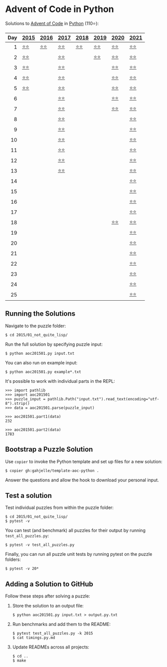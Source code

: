 # Advent of Code in Python

Solutions to [Advent of Code](https://adventofcode.com/) in [Python](https://www.python.org/) (110⭐):

|   Day | [2015](2015)                                           | [2016](2016)                          | [2017](2017)                                           | [2018](2018)                        | [2019](2019)                                       | [2020](2020)                        | [2021](2021)                            |
|------:|:-------------------------------------------------------|:--------------------------------------|:-------------------------------------------------------|:------------------------------------|:---------------------------------------------------|:------------------------------------|:----------------------------------------|
|     1 | [⭐⭐](2015/01_not_quite_lisp)                         | [⭐⭐](2016/01_no_time_for_a_taxicab) | [⭐⭐](2017/01_inverse_captcha)                        | [⭐⭐](2018/01_chronal_calibration) | [⭐⭐](2019/01_the_tyranny_of_the_rocket_equation) | [⭐⭐](2020/01_report_repair)       | [⭐⭐](2021/01_sonar_sweep)             |
|     2 | [⭐⭐](2015/02_i_was_told_there_would_be_no_math)      |                                       | [⭐⭐](2017/02_corruption_checksum)                    |                                     | [⭐⭐](2019/02_1202_program_alarm)                 | [⭐⭐](2020/02_password_philosophy) | [⭐⭐](2021/02_dive)                    |
|     3 | [⭐⭐](2015/03_perfectly_spherical_houses_in_a_vacuum) |                                       | [⭐⭐](2017/03_spiral_memory)                          |                                     |                                                    | [⭐⭐](2020/03_toboggan_trajectory) | [⭐⭐](2021/03_binary_diagnostic)       |
|     4 | [⭐⭐](2015/04_the_ideal_stocking_stuffer)             |                                       | [⭐⭐](2017/04_high-entropy_passphrases)               |                                     |                                                    | [⭐⭐](2020/04_passport_processing) | [⭐⭐](2021/04_giant_squid)             |
|     5 | [⭐⭐](2015/05_doesnt_he_have_intern-elves_for_this)   |                                       | [⭐⭐](2017/05_a_maze_of_twisty_trampolines_all_alike) |                                     |                                                    | [⭐⭐](2020/05_binary_boarding)     | [⭐⭐](2021/05_hydrothermal_venture)    |
|     6 |                                                        |                                       | [⭐⭐](2017/06_memory_reallocation)                    |                                     |                                                    | [⭐⭐](2020/06_custom_customs)      | [⭐⭐](2021/06_lanternfish)             |
|     7 |                                                        |                                       | [⭐⭐](2017/07_recursive_circus)                       |                                     |                                                    | [⭐⭐](2020/07_handy_haversacks)    | [⭐⭐](2021/07_the_treachery_of_whales) |
|     8 |                                                        |                                       | [⭐⭐](2017/08_i_heard_you_like_registers)             |                                     |                                                    |                                     | [⭐⭐](2021/08_seven_segment_search)    |
|     9 |                                                        |                                       | [⭐⭐](2017/09_stream_processing)                      |                                     |                                                    |                                     | [⭐⭐](2021/09_smoke_basin)             |
|    10 |                                                        |                                       | [⭐⭐](2017/10_knot_hash)                              |                                     |                                                    |                                     | [⭐⭐](2021/10_syntax_scoring)          |
|    11 |                                                        |                                       | [⭐⭐](2017/11_hex_ed)                                 |                                     |                                                    |                                     | [⭐⭐](2021/11_dumbo_octopus)           |
|    12 |                                                        |                                       | [⭐⭐](2017/12_digital_plumber)                        |                                     |                                                    |                                     | [⭐⭐](2021/12_passage_pathing)         |
|    13 |                                                        |                                       | [⭐⭐](2017/13_packet_scanners)                        |                                     |                                                    |                                     | [⭐⭐](2021/13_transparent_origami)     |
|    14 |                                                        |                                       |                                                        |                                     |                                                    |                                     | [⭐⭐](2021/14_extended_polymerization) |
|    15 |                                                        |                                       |                                                        |                                     |                                                    |                                     | [⭐⭐](2021/15_chiton)                  |
|    16 |                                                        |                                       |                                                        |                                     |                                                    |                                     | [⭐⭐](2021/16_packet_decoder)          |
|    17 |                                                        |                                       |                                                        |                                     |                                                    |                                     | [⭐⭐](2021/17_trick_shot)              |
|    18 |                                                        |                                       |                                                        |                                     |                                                    | [⭐⭐](2020/18_operation_order)     | [⭐⭐](2021/18_snailfish)               |
|    19 |                                                        |                                       |                                                        |                                     |                                                    |                                     | [⭐⭐](2021/19_beacon_scanner)          |
|    20 |                                                        |                                       |                                                        |                                     |                                                    |                                     | [⭐⭐](2021/20_trench_map)              |
|    21 |                                                        |                                       |                                                        |                                     |                                                    |                                     | [⭐⭐](2021/21_dirac_dice)              |
|    22 |                                                        |                                       |                                                        |                                     |                                                    |                                     | [⭐⭐](2021/22_reactor_reboot)          |
|    23 |                                                        |                                       |                                                        |                                     |                                                    |                                     | [⭐⭐](2021/23_amphipod)                |
|    24 |                                                        |                                       |                                                        |                                     |                                                    |                                     | [⭐⭐](2021/24_arithmetic_logic_unit)   |
|    25 |                                                        |                                       |                                                        |                                     |                                                    |                                     | [⭐⭐](2021/25_sea_cucumber)            |

## Running the Solutions

Navigate to the puzzle folder:

```console
$ cd 2015/01_not_quite_lisp/
```

Run the full solution by specifying puzzle input:

```console
$ python aoc201501.py input.txt
```

You can also run on example input:

```console
$ python aoc201501.py example*.txt
```

It's possible to work with individual parts in the REPL:

```pycon
>>> import pathlib
>>> import aoc201501
>>> puzzle_input = pathlib.Path("input.txt").read_text(encoding="utf-8").strip()
>>> data = aoc201501.parse(puzzle_input)

>>> aoc201501.part1(data)
232

>>> aoc201501.part2(data)
1783
```

## Bootstrap a Puzzle Solution

Use `copier` to invoke the Python template and set up files for a new solution:

```console
$ copier gh:gahjelle/template-aoc-python .
```

Answer the questions and allow the hook to download your personal input.

## Test a solution

Test individual puzzles from within the puzzle folder:

```console
$ cd 2015/01_not_quite_lisp/
$ pytest -v
```

You can test (and benchmark) all puzzles for their output by running `test_all_puzzles.py`:

```console
$ pytest -v test_all_puzzles.py
```

Finally, you can run all puzzle unit tests by running pytest on the puzzle folders:

```console
$ pytest -v 20*
```

## Adding a Solution to GitHub

Follow these steps after solving a puzzle:

1. Store the solution to an output file:

    ```console
    $ python aoc201501.py input.txt > output.py.txt
    ```

2. Run benchmarks and add them to the README:

    ```console
    $ pytest test_all_puzzles.py -k 2015
    $ cat timings.py.md
    ```

3. Update READMEs across all projects:

    ```console
    $ cd ..
    $ make
    ```
